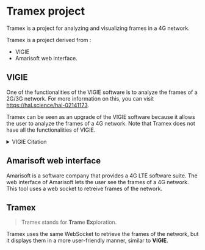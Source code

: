 # Tramex project

Tramex is a project for analyzing and visualizing frames in a 4G network.

Tramex is a project derived from :

- VIGIE
- Amarisoft web interface.

## VIGIE

One of the functionalities of the VIGIE software is to analyze the frames of a 2G/3G network. For more information on this, you can visit https://hal.science/hal-02141173.

Tramex can be seen as an upgrade of the VIGIE software because it allows the user to analyze the frames of a 4G network. Note that Tramex does not have all the functionalities of VIGIE.

<details>

<summary>VIGIE Citation</summary>

```bibtex
@article{oyedapo:hal-02141173,
  TITLE = {{VIGIE : A learning tool for cellular air interfaces (GSM, GPRS, UMTS, WiFi)}},
  AUTHOR = {Oyedapo, Olufemi and Martins, Philippe and Lagrange, Xavier},
  URL = {https://hal.science/hal-02141173},
  JOURNAL = {{The IPSI BgD Transactions on Internet Research}},
  HAL_LOCAL_REFERENCE = {1097},
  VOLUME = {1},
  NUMBER = {2},
  PAGES = {65 - 69},
  YEAR = {2005},
  KEYWORDS = {UMTS},
  HAL_ID = {hal-02141173},
  HAL_VERSION = {v1},
}
```

</details>

## Amarisoft web interface

Amarisoft is a software company that provides a 4G LTE software suite. The web interface of Amarisoft lets the user see the frames of a 4G network. This tool uses a web socket to retreive frames of the network.

## Tramex

> Tramex stands for **Tram**e **Ex**ploration.

Tramex uses the same WebSocket to retrieve the frames of the network, but it displays them in a more user-friendly manner, similar to **VIGIE**.
